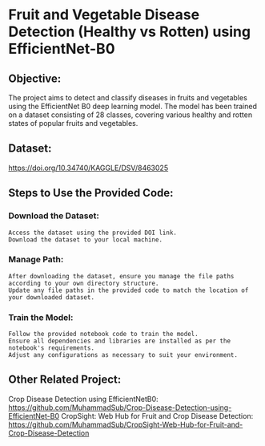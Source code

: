 # Fruit and Vegetable Disease Detection (Healthy vs Rotten) using EfficientNet-B0

## Objective:
The project aims to detect and classify diseases in fruits and vegetables using the EfficientNet B0 deep learning model. The model has been trained on a dataset consisting of 28 classes, covering various healthy and rotten states of popular fruits and vegetables.

## Dataset:
https://doi.org/10.34740/KAGGLE/DSV/8463025

## Steps to Use the Provided Code:
### Download the Dataset:
    Access the dataset using the provided DOI link.
    Download the dataset to your local machine.
### Manage Path:
    After downloading the dataset, ensure you manage the file paths according to your own directory structure.
    Update any file paths in the provided code to match the location of your downloaded dataset.
### Train the Model:
    Follow the provided notebook code to train the model.
    Ensure all dependencies and libraries are installed as per the notebook's requirements.
    Adjust any configurations as necessary to suit your environment.

## Other Related Project:
Crop Disease Detection using EfficientNetB0:
https://github.com/MuhammadSub/Crop-Disease-Detection-using-EfficientNet-B0
CropSight: Web Hub for Fruit and Crop Disease Detection:
https://github.com/MuhammadSub/CropSight-Web-Hub-for-Fruit-and-Crop-Disease-Detection
